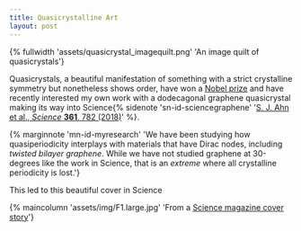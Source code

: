 ```yaml
---
title: Quasicrystalline Art
layout: post
---
```


{% fullwidth 'assets/quasicrystal_imagequilt.png' 'An image quilt of quasicrystals'}

Quasicrystals, a beautiful manifestation of something with a strict crystalline symmetry but nonetheless shows order, have won a [Nobel prize](https://www.nobelprize.org/prizes/chemistry/2011/press-release/) and have recently interested my own work with a dodecagonal graphene quasicrystal making its way into Science{% sidenote 'sn-id-sciencegraphene' '[S. J. Ahn et al., *Science* **361**, 782 (2018)](https://science.sciencemag.org/content/361/6404/782)' %}.

{% marginnote 'mn-id-myresearch' 'We have been studying how quasiperiodicity interplays with materials that have Dirac nodes, including *twisted bilayer graphene*. While we have not studied graphene at 30-degrees like the work in Science, that is an _extreme_ where all crystalline periodicity is lost.'}

This led to this beautiful cover in Science

{% maincolumn 'assets/img/F1.large.jpg' 'From a [Science magazine cover story](https://science.sciencemag.org/content/361/6404/eaav1395)'}
